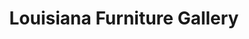 ---
title: "Louisiana Furniture Gallery"
url: /lafayette/louisiana-furniture-gallery/
shop: Möbel
---